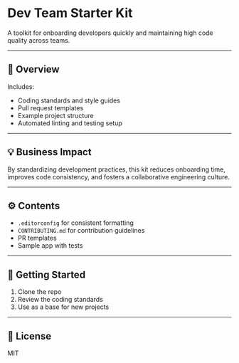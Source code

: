 # Dev Team Starter Kit

A toolkit for onboarding developers quickly and maintaining high code quality across teams.

---

## 📖 Overview
Includes:
- Coding standards and style guides
- Pull request templates
- Example project structure
- Automated linting and testing setup

---

## 💡 Business Impact
By standardizing development practices, this kit reduces onboarding time, improves code consistency, and fosters a collaborative engineering culture.

---

## ⚙️ Contents
- `.editorconfig` for consistent formatting
- `CONTRIBUTING.md` for contribution guidelines
- PR templates
- Sample app with tests

---

## 🚀 Getting Started
1. Clone the repo
2. Review the coding standards
3. Use as a base for new projects

---

## 📜 License
MIT
